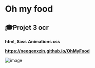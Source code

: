 #  **Oh my food**
## 🎓Projet 3 ocr
**html, Sass**
**Animations css**



**https://neoqenxzin.github.io/OhMyFood**

![image](https://github.com/NeoQenXzin/OhMyFood/assets/66415285/75e7cca4-6706-4f52-b5ef-1a8f6b221da1)
